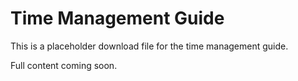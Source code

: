 # Time Management Guide

This is a placeholder download file for the time management guide.

Full content coming soon.
